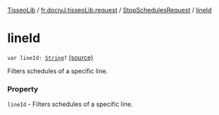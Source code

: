 [TisseoLib](../../index.md) / [fr.docjyJ.tisseoLib.request](../index.md) / [StopSchedulesRequest](index.md) / [lineId](./line-id.md)

# lineId

`var lineId: `[`String`](https://kotlinlang.org/api/latest/jvm/stdlib/kotlin/-string/index.html)`?` [(source)](https://github.com/docjyj/tisseoLib/tree/master/src/main/kotlin/fr/docjyJ/tisseoLib/request/StopSchedulesRequest.kt#L37)

Filters schedules of a specific line.

### Property

`lineId` - Filters schedules of a specific line.
